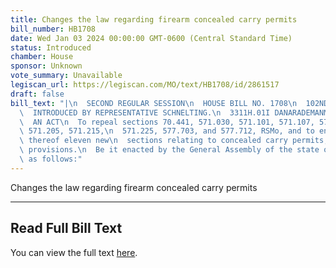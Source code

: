 ```yaml
---
title: Changes the law regarding firearm concealed carry permits
bill_number: HB1708
date: Wed Jan 03 2024 00:00:00 GMT-0600 (Central Standard Time)
status: Introduced
chamber: House
sponsor: Unknown
vote_summary: Unavailable
legiscan_url: https://legiscan.com/MO/text/HB1708/id/2861517
draft: false
bill_text: "|\n  SECOND REGULAR SESSION\n  HOUSE BILL NO. 1708\n  102ND GENERAL ASSEMBLY\n\
  \  INTRODUCED BY REPRESENTATIVE SCHNELTING.\n  3311H.01I DANARADEMANMILLER,ChiefClerk\n\
  \  AN ACT\n  To repeal sections 70.441, 571.030, 571.101, 571.107, 571.111, 571.117,\
  \ 571.205, 571.215,\n  571.225, 577.703, and 577.712, RSMo, and to enact in lieu\
  \ thereof eleven new\n  sections relating to concealed carry permits, with penalty\
  \ provisions.\n  Be it enacted by the General Assembly of the state of Missouri,\
  \ as follows:"
---
```

Changes the law regarding firearm concealed carry permits

---

## Read Full Bill Text

You can view the full text [here](https://legiscan.com/MO/text/HB1708/id/2861517).
